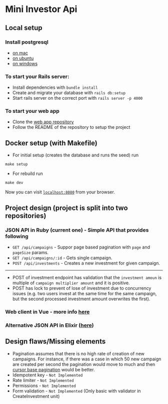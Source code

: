 # Mini Investor Api

## Local setup
### Install postgresql

  * [on mac](https://www.codementor.io/engineerapart/getting-started-with-postgresql-on-mac-osx-are8jcopb)
  * [on ubuntu](https://www.digitalocean.com/community/tutorials/how-to-install-and-use-postgresql-on-ubuntu-18-04)
  * [on windows](http://www.postgresqltutorial.com/install-postgresql)

### To start your Rails server:

  * Install dependencies with `bundle install`
  * Create and migrate your database with `rails db:setup`
  * Start rails server on the correct port with `rails server -p 4000`

### To start your web app

  * Clone the [web app repository](https://github.com/isavita/mini-investor-ui)
  * Follow the README of the repository to setup the project

## Docker setup (with Makefile)
  * For initial setup (creates the database and runs the seed) run
  ```shell
  make setup
  ```
  * For rebuild run
  ```shell
  make dev
  ```

  Now you can visit [`localhost:8080`](http://localhost:8080) from your browser.

## Project design (project is split into two repositories)
### JSON API in Ruby (current one) - Simple API that provides following

  * `GET /api/campaigns` - Suppor page based pagination with `page` and `pageSize` params.
  * `GET /api/campaigns/:id` - Gets single campaign.
  * `POST /api/investments` - Creates a new investment for given campaign.

---

  * POST of investment endpoint has validation that the `investment amoun` is multiple of `campaign multiplier amount`
    and it is positive.
  * POST has lock to prevent of lose of investment due to concurrency issues (e.g. two users invest at the
    same time for the same campaign, but the second processed investment amount overwrites the first).

### Web client in Vue - more info [here](https://github.com/isavita/mini-investor-ui)
### Alternative JSON API in Elixir ([here](https://github.com/isavita/mini-investor-ex))

## Design flaws/Missing elements

  * Pagination assumes that there is no high rate of creation of new campaigns. For instance, if there was a case in
    which 50 new campaign are created per second the pagination would move to much and then [cursor base pagination](https://github.com/gocardless/http-api-design/blob/master/README.md#pagination)
    would be better.
  * Idempotent key - `Not Implemented`
  * Rate limiter - `Not Implemented`
  * Permissions - `Not Implemented`
  * Form validation - `Not Implemented` (Only basic with validator in CreateInvestment unit)

